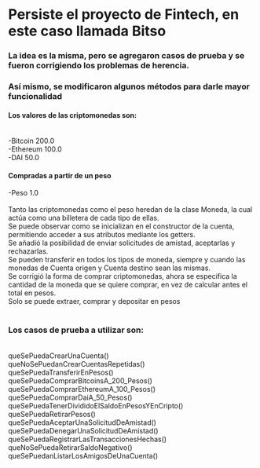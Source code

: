 <h1>Persiste el proyecto de Fintech, en este caso llamada Bitso</h1>
<h3>La idea es la misma, pero se agregaron casos de prueba y se fueron corrigiendo los problemas de herencia.</h3>
<h3>Así mismo, se modificaron algunos métodos para darle mayor funcionalidad</h3>

<h4>Los valores de las criptomonedas son:</h4> 
<br>
-Bitcoin 200.0  <br>
-Ethereum 100.0 <br>
-DAI 50.0 <br>
<h4> Compradas a partir de un peso </h4>
-Peso 1.0 <br>
<br>
Tanto las criptomonedas como el peso heredan de la clase Moneda, la cual actúa como una billetera de cada tipo de ellas. 
<br>
Se puede observar como se inicializan en el constructor de la cuenta, permitiendo acceder a sus atributos mediante los getters. 
<br>
Se añadió la posibilidad de enviar solicitudes de amistad, aceptarlas y rechazarlas. 
<br>
Se pueden transferir en todos los tipos de moneda, siempre y cuando las monedas de Cuenta origen y Cuenta destino sean las mismas. 
<br>
Se corrigió la forma de comprar criptomonedas, ahora se especifica la cantidad de la moneda que se quiere comprar, en vez de calcular antes el total en pesos.
<br>
Solo se puede extraer, comprar y depositar en pesos 
<br>
<br>
<h3>Los casos de prueba a utilizar son:</h3> <br>
queSePuedaCrearUnaCuenta() <br>
queNoSePuedanCrearCuentasRepetidas() <br>
queSePuedaTransferirEnPesos() <br>
queSePuedaComprarBitcoinsA_200_Pesos() <br>
queSePuedaComprarEthereumA_100_Pesos() <br>
queSePuedaComprarDaiA_50_Pesos() <br>
queSePuedaTenerDivididoElSaldoEnPesosYEnCripto() <br>
queSePuedaRetirarPesos() <br>
queSePuedaAceptarUnaSolicitudDeAmistad() <br>
queSePuedaDenegarUnaSolicitudDeAmistad() <br>
queSePuedaRegistrarLasTransaccionesHechas() <br>
queNoSePuedaRetirarSaldoNegativo() <br>
queSePuedanListarLosAmigosDeUnaCuenta() <br>
